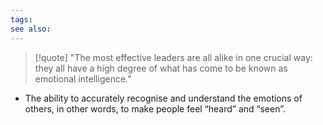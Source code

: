```yaml
---
tags: 
see also:
---
```

> [!quote]
> "The most effective leaders are all alike in one crucial way: they all have a high degree of what has come to be known as emotional intelligence."

- The ability to accurately recognise and understand the emotions of others, in other words, to make people feel “heard” and “seen”.